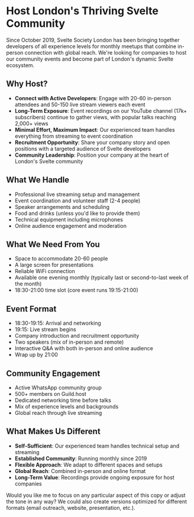 # Host London's Thriving Svelte Community

Since October 2019, Svelte Society London has been bringing together
developers of all experience levels for monthly meetups that combine
in-person connection with global reach. We're looking for companies to
host our community events and become part of London's dynamic Svelte
ecosystem.

## Why Host?

- **Connect with Active Developers**: Engage with 20-60 in-person
  attendees and 50-150 live stream viewers each event
- **Long-Term Exposure**: Event recordings on our YouTube channel
  (17k+ subscribers) continue to gather views, with popular talks
  reaching 2,000+ views
- **Minimal Effort, Maximum Impact**: Our experienced team handles
  everything from streaming to event coordination
- **Recruitment Opportunity**: Share your company story and open
  positions with a targeted audience of Svelte developers
- **Community Leadership**: Position your company at the heart of
  London's Svelte community

## What We Handle

- Professional live streaming setup and management
- Event coordination and volunteer staff (2-4 people)
- Speaker arrangements and scheduling
- Food and drinks (unless you'd like to provide them)
- Technical equipment including microphones
- Online audience engagement and moderation

## What We Need From You

- Space to accommodate 20-60 people
- A large screen for presentations
- Reliable WiFi connection
- Available one evening monthly (typically last or second-to-last week
  of the month)
- 18:30-21:00 time slot (core event runs 19:15-21:00)

## Event Format

- 18:30-19:15: Arrival and networking
- 19:15: Live stream begins
- Company introduction and recruitment opportunity
- Two speakers (mix of in-person and remote)
- Interactive Q&A with both in-person and online audience
- Wrap up by 21:00

## Community Engagement

- Active WhatsApp community group
- 500+ members on Guild.host
- Dedicated networking time before talks
- Mix of experience levels and backgrounds
- Global reach through live streaming

## What Makes Us Different

- **Self-Sufficient**: Our experienced team handles technical setup
  and streaming
- **Established Community**: Running monthly since 2019
- **Flexible Approach**: We adapt to different spaces and setups
- **Global Reach**: Combined in-person and online format
- **Long-Term Value**: Recordings provide ongoing exposure for host
  companies

Would you like me to focus on any particular aspect of this copy or
adjust the tone in any way? We could also create versions optimized
for different formats (email outreach, website, presentation, etc.).
